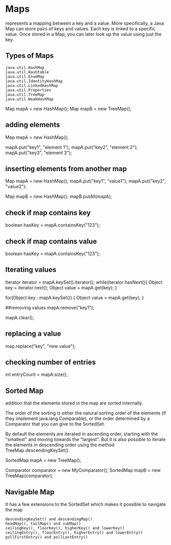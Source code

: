 # Maps 
represents a mapping between a key and a value. 
More specifically, a Java Map can store pairs of keys and values. 
Each key is linked to a specific value. 
Once stored in a Map, you can later look up the value using just the key. 


## Types of Maps 

    java.util.HashMap
    java.util.Hashtable
    java.util.EnumMap
    java.util.IdentityHashMap
    java.util.LinkedHashMap
    java.util.Properties
    java.util.TreeMap
    java.util.WeakHashMap


Map mapA = new HashMap();
Map mapB = new TreeMap();

## adding elements 
Map mapA = new HashMap();

mapA.put("key1", "element 1");
mapA.put("key2", "element 2");
mapA.put("key3", "element 3");

## inserting elements from another map 
Map mapA = new HashMap();
mapA.put("key1", "value1");
mapA.put("key2", "value2");

Map mapB = new HashMap();
mapB.putAll(mapA);

## check if map contains key
boolean hasKey = mapA.containsKey("123");

## check if map contains value 
boolean hasKey = mapA.containsKey("123");

## Iterating values
Iterator iterator = mapA.keySet().iterator();
while(iterator.hasNext(){
  Object key   = iterator.next();
  Object value = mapA.get(key);
}

for(Object key : mapA.keySet()) {
    Object value = mapA.get(key);
}

##removing values 
mapA.remove("key1");

mapA.clear();

## replacing a value

map.replace("key", "new value");

## checking number of entries 
int entryCount = mapA.size();

## Sorted Map 
addition that the elements stored in the map are sorted internally.

The order of the sorting is either the natural sorting order of the elements (if they implement java.lang.Comparable), or the order determined by a Comparator that you can give to the SortedSet.

By default the elements are iterated in ascending order, starting with the "smallest" and moving towards the "largest". But it is also possible to iterate the elements in descending order using the method TreeMap.descendingKeySet(). 



SortedMap mapA = new TreeMap();

Comparator comparator = new MyComparator();
SortedMap mapB = new TreeMap(comparator);


## Navigable Map
 It has a few extensions to the SortedSet which makes it possible to navigate the map


    descendingKeySet() and descendingMap()
    headMap(), tailMap() and subMap()
    ceilingKey(), floorKey(), higherKey() and lowerKey()
    ceilingEntry(), floorEntry(), higherEntry() and lowerEntry()
    pollFirstEntry() and pollLastEntry()

    